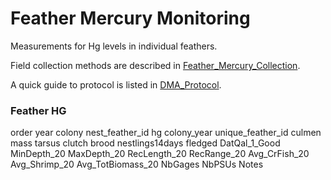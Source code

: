 # Feather Mercury Monitoring

Measurements for Hg levels in individual feathers. 

Field collection methods are described in [Feather_Mercury_Collection](../SiteandMethods/Feather_Mercury_Collection.md).

A quick guide to protocol is listed in [DMA_Protocol](../SiteandMethods/DMA_Protocol.md).

### Feather HG
order
year
colony
nest_feather_id
hg
colony_year
unique_feather_id
culmen
mass
tarsus
clutch
brood
nestlings14days
fledged
DatQal_1_Good
MinDepth_20
MaxDepth_20
RecLength_20
RecRange_20
Avg_CrFish_20
Avg_Shrimp_20
Avg_TotBiomass_20
NbGages
NbPSUs
Notes

